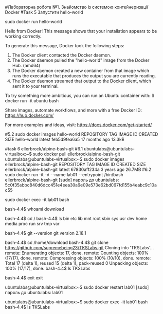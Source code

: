 #Лабораторна робота №1. Знайомство із системою контейнеризації Docker
#Task 5 Запустити hello-world

sudo docker run hello-world

Hello from Docker!
This message shows that your installation appears to be working correctly.

To generate this message, Docker took the following steps:
 1. The Docker client contacted the Docker daemon.
 2. The Docker daemon pulled the "hello-world" image from the Docker Hub.
    (amd64)
 3. The Docker daemon created a new container from that image which runs the
    executable that produces the output you are currently reading.
 4. The Docker daemon streamed that output to the Docker client, which sent it
    to your terminal.

To try something more ambitious, you can run an Ubuntu container with:
 $ docker run -it ubuntu bash

Share images, automate workflows, and more with a free Docker ID:
 https://hub.docker.com/

For more examples and ideas, visit:
 https://docs.docker.com/get-started/

#5.2
sudo docker images  hello-world
REPOSITORY    TAG       IMAGE ID       CREATED         SIZE
hello-world   latest    feb5d9fea6a5   17 months ago   13.3kB


#task 6 ellerbrock/alpine-bash-git
#6.1
ubuntulabs@ubuntulabs-virtualbox:~$ sudo docker pull ellerbrock/alpine-bash-git
ubuntulabs@ubuntulabs-virtualbox:~$ sudo docker images ellerbrock/alpine-bash-git
REPOSITORY                   TAG       IMAGE ID       CREATED       SIZE
ellerbrock/alpine-bash-git   latest    67830aff234a   3 years ago   26.7MB
#6.2
sudo docker run -it -d --name lab01 --entrypoint /bin/bash ellerbrock/alpine-bash-git
[sudo] пароль до ubuntulabs: 
5c0f35abbc840d6dcc451e4eea30a6e09e573e62bd067fd155b4eabc9c10ac55

sudo docker exec -it lab01 bash

bash-4.4$ whoami
download

bash-4.4$ cd /
bash-4.4$ ls
bin    etc    lib    mnt    root   sbin   sys    usr
dev    home   media  proc   run    srv    tmp    var

bash-4.4$ git --version
git version 2.18.1

bash-4.4$ cd /home/download
bash-4.4$ git clone https://github.com/supremebeing23/TKSLabs.git
Cloning into 'TKSLabs'...
remote: Enumerating objects: 17, done.
remote: Counting objects: 100% (17/17), done.
remote: Compressing objects: 100% (10/10), done.
remote: Total 17 (delta 1), reused 15 (delta 1), pack-reused 0
Unpacking objects: 100% (17/17), done.
bash-4.4$ ls
TKSLabs

bash-4.4$ exit
exit

ubuntulabs@ubuntulabs-virtualbox:~$ sudo docker restart lab01
[sudo] пароль до ubuntulabs: 
lab01

ubuntulabs@ubuntulabs-virtualbox:~$ sudo docker exec -it lab01 bash
bash-4.4$ ls
TKSLabs










